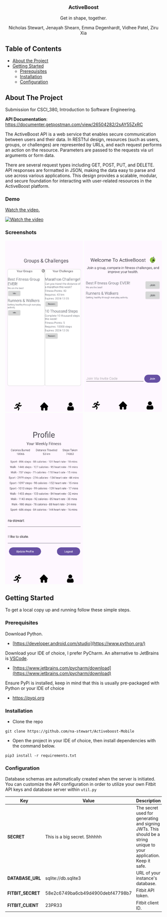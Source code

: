 <!-- PROJECT LOGO -->
<br />
<p align="center">
  <h3 align="center">ActiveBoost</h3>

  <p align="center">
    Get in shape, together.
  </p>
  <p align="center">
    Nicholas Stewart, Jenayah Shearn, Emma Degenhardt, Vidhee Patel, Ziru Xia
  </p>
</p>

<!-- TABLE OF CONTENTS -->
## Table of Contents

* [About the Project](#about-the-project)
* [Getting Started](#getting-started)
  * [Prerequisites](#prerequisites)
  * [Installation](#installation)
  * [Configuration](#configuration)

<!-- ABOUT THE PROJECT -->
## About The Project

Submission for CSCI_380, Introduction to Software Engineering.

**API Documentation**: https://documenter.getpostman.com/view/26504282/2sAY55ZxRC

The ActiveBoost API is a web service that enables secure communication between users and their data. 
In RESTful design, resources (such as users, groups, or challenges) are represented by URLs, and each request performs an action on the resource. 
Parameters are passed to the requests via url arguments or form data.

There are several request types including GET, POST, PUT, and DELETE. 
API responses are formatted in JSON, making the data easy to parse and use across various applications. 
This design provides a scalable, modular, and secure foundation for interacting with user-related resources in the ActiveBoost platform.

### Demo

[Watch the video.](https://www.youtube.com/watch?v=iu8YumIYoS8)

[![Watch the video](https://img.youtube.com/vi/iu8YumIYoS8/0.jpg)](https://www.youtube.com/watch?v=iu8YumIYoS8)

### Screenshots

<div>
  <img src="https://github.com/na-stewart/Activeboost-Mobile/blob/master/preview2.PNG" alt="Image 2" width="250" height="550">
  <img src="https://github.com/na-stewart/Activeboost-Mobile/blob/master/preview.PNG" alt="Image 1" width="250" height="550">
  <img src="https://github.com/na-stewart/Activeboost-Mobile/blob/master/preview3.PNG" alt="Image 3" width="250" height="550">
</div>

<!-- GETTING STARTED -->
## Getting Started

To get a local copy up and running follow these simple steps.

### Prerequisites

Download Python.

* [https://developer.android.com/studio](https://www.python.org/)

Download your IDE of choice, I prefer PyCharm. An alternative to JetBrains is [VSCode](https://code.visualstudio.com/).

* [https://www.jetbrains.com/pycharm/download](https://www.jetbrains.com/pycharm/download)

Ensure PyPi is installed, keep in mind that this is usually pre-packaged with Python or your IDE of choice

* https://pypi.org

### Installation

* Clone the repo
  
```shell
git clone https://github.com/na-stewart/Activeboost-Mobile
```

* Open the project in your IDE of choice, then install dependencies with the command below.

```shell
pip3 install -r requirements.txt
```

### Configuration

Database schemas are automatically created when the server is initiated. You can customize the API configuration in order to utilize your own Fitbit API keys and database server within `util.py`

| Key               | Value                            | Description                                                                                                        |
|-------------------|----------------------------------|--------------------------------------------------------------------------------------------------------------------|
| **SECRET**        | This is a big secret. Shhhhh     | The secret used for generating and signing JWTs. This should be a string unique to your application. Keep it safe. |
| **DATABASE_URL**  | sqlite://db.sqlite3              | URL of your instance's database.                                                                                   |
| **FITBIT_SECRET** | 58e2c6749ba6cb49d4900debf47798b7 | Fitbit API token.                                                                                                  |
| **FITBIT_CLIENT** | 23PR33                           | Fitbit client ID.                                                                                                  |



